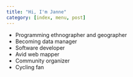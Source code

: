 ```yaml
---
title: "Hi, I'm Janne"
category: [index, menu, post]
---
```


- Programming ethnographer and geographer
- Becoming data manager
- Software developer
- Avid web mapper
- Community organizer
- Cycling fan
